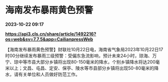 # 海南发布暴雨黄色预警

**2023-10-22 09:17**

**https://api3.cls.cn/share/article/1492216?os=web&sv=7.7.5&app=CailianpressWeb**

【海南发布暴雨黄色预警】财联社10月22日电，海南省气象局2023年10月22日17时00分继续发布暴雨三级预警：受偏东急流影响，预计未来24小时，琼海、万宁、琼中等市县大部分乡镇将出现80-150毫米的降水，个别乡镇降水将达200毫米以上；文昌、屯昌、定安、保亭、陵水等市县部分乡镇将出现50-80毫米的降水，请有关单位和人员做好防范工作。